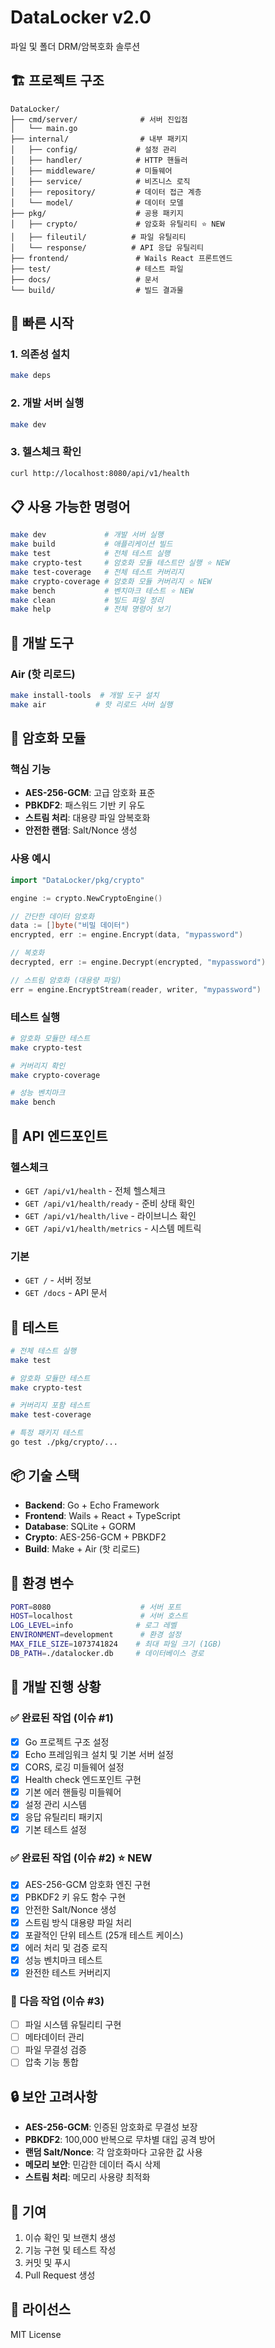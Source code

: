 # DataLocker v2.0

파일 및 폴더 DRM/암복호화 솔루션

## 🏗️ 프로젝트 구조

```
DataLocker/
├── cmd/server/              # 서버 진입점
│   └── main.go
├── internal/                # 내부 패키지
│   ├── config/             # 설정 관리
│   ├── handler/            # HTTP 핸들러
│   ├── middleware/         # 미들웨어
│   ├── service/            # 비즈니스 로직
│   ├── repository/         # 데이터 접근 계층
│   └── model/              # 데이터 모델
├── pkg/                    # 공용 패키지
│   ├── crypto/             # 암호화 유틸리티 ⭐ NEW
│   ├── fileutil/          # 파일 유틸리티
│   └── response/          # API 응답 유틸리티
├── frontend/               # Wails React 프론트엔드
├── test/                   # 테스트 파일
├── docs/                   # 문서
└── build/                  # 빌드 결과물
```

## 🚀 빠른 시작

### 1. 의존성 설치
```bash
make deps
```

### 2. 개발 서버 실행
```bash
make dev
```

### 3. 헬스체크 확인
```bash
curl http://localhost:8080/api/v1/health
```

## 📋 사용 가능한 명령어

```bash
make dev             # 개발 서버 실행
make build           # 애플리케이션 빌드
make test            # 전체 테스트 실행
make crypto-test     # 암호화 모듈 테스트만 실행 ⭐ NEW
make test-coverage   # 전체 테스트 커버리지
make crypto-coverage # 암호화 모듈 커버리지 ⭐ NEW
make bench           # 벤치마크 테스트 ⭐ NEW
make clean           # 빌드 파일 정리
make help            # 전체 명령어 보기
```

## 🔧 개발 도구

### Air (핫 리로드)
```bash
make install-tools  # 개발 도구 설치
make air           # 핫 리로드 서버 실행
```

## 🔐 암호화 모듈

### 핵심 기능
- **AES-256-GCM**: 고급 암호화 표준
- **PBKDF2**: 패스워드 기반 키 유도
- **스트림 처리**: 대용량 파일 암복호화
- **안전한 랜덤**: Salt/Nonce 생성

### 사용 예시
```go
import "DataLocker/pkg/crypto"

engine := crypto.NewCryptoEngine()

// 간단한 데이터 암호화
data := []byte("비밀 데이터")
encrypted, err := engine.Encrypt(data, "mypassword")

// 복호화
decrypted, err := engine.Decrypt(encrypted, "mypassword")

// 스트림 암호화 (대용량 파일)
err = engine.EncryptStream(reader, writer, "mypassword")
```

### 테스트 실행
```bash
# 암호화 모듈만 테스트
make crypto-test

# 커버리지 확인
make crypto-coverage

# 성능 벤치마크
make bench
```

## 📡 API 엔드포인트

### 헬스체크
- `GET /api/v1/health` - 전체 헬스체크
- `GET /api/v1/health/ready` - 준비 상태 확인
- `GET /api/v1/health/live` - 라이브니스 확인
- `GET /api/v1/health/metrics` - 시스템 메트릭

### 기본
- `GET /` - 서버 정보
- `GET /docs` - API 문서

## 🧪 테스트

```bash
# 전체 테스트 실행
make test

# 암호화 모듈만 테스트
make crypto-test

# 커버리지 포함 테스트
make test-coverage

# 특정 패키지 테스트
go test ./pkg/crypto/...
```

## 📦 기술 스택

- **Backend**: Go + Echo Framework
- **Frontend**: Wails + React + TypeScript
- **Database**: SQLite + GORM
- **Crypto**: AES-256-GCM + PBKDF2
- **Build**: Make + Air (핫 리로드)

## 🔧 환경 변수

```bash
PORT=8080                    # 서버 포트
HOST=localhost               # 서버 호스트
LOG_LEVEL=info              # 로그 레벨
ENVIRONMENT=development      # 환경 설정
MAX_FILE_SIZE=1073741824    # 최대 파일 크기 (1GB)
DB_PATH=./datalocker.db     # 데이터베이스 경로
```

## 📝 개발 진행 상황

### ✅ 완료된 작업 (이슈 #1)
- [x] Go 프로젝트 구조 설정
- [x] Echo 프레임워크 설치 및 기본 서버 설정
- [x] CORS, 로깅 미들웨어 설정
- [x] Health check 엔드포인트 구현
- [x] 기본 에러 핸들링 미들웨어
- [x] 설정 관리 시스템
- [x] 응답 유틸리티 패키지
- [x] 기본 테스트 설정

### ✅ 완료된 작업 (이슈 #2) ⭐ NEW
- [x] AES-256-GCM 암호화 엔진 구현
- [x] PBKDF2 키 유도 함수 구현
- [x] 안전한 Salt/Nonce 생성
- [x] 스트림 방식 대용량 파일 처리
- [x] 포괄적인 단위 테스트 (25개 테스트 케이스)
- [x] 에러 처리 및 검증 로직
- [x] 성능 벤치마크 테스트
- [x] 완전한 테스트 커버리지

### 🔄 다음 작업 (이슈 #3)
- [ ] 파일 시스템 유틸리티 구현
- [ ] 메타데이터 관리
- [ ] 파일 무결성 검증
- [ ] 압축 기능 통합

## 🔒 보안 고려사항

- **AES-256-GCM**: 인증된 암호화로 무결성 보장
- **PBKDF2**: 100,000 반복으로 무차별 대입 공격 방어
- **랜덤 Salt/Nonce**: 각 암호화마다 고유한 값 사용
- **메모리 보안**: 민감한 데이터 즉시 삭제
- **스트림 처리**: 메모리 사용량 최적화

## 🤝 기여

1. 이슈 확인 및 브랜치 생성
2. 기능 구현 및 테스트 작성
3. 커밋 및 푸시
4. Pull Request 생성

## 📄 라이선스

MIT License